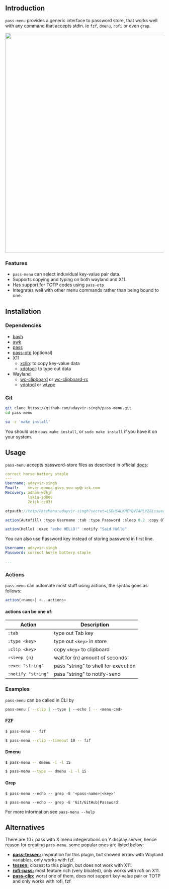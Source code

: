 ## Introduction
`pass-menu` provides a generic interface to password store, that works well with any command that accepts stdin. ie `fzf`, `dmenu`, `rofi` or even `grep`.
<p align="center">
    <img width="700" src="https://raw.githubusercontent.com/udayvir-singh/pass-menu/master/demo/demo.svg">
</p>

### Features
- `pass-menu` can select induvidual key-value pair data.
- Supports copying and typing on both wayland and X11.
- Has support for TOTP codes using `pass-otp`
- Integrates well with other menu commands rather than being bound to one.

## Installation
### Dependencies
- [bash](https://www.gnu.org/software/bash)
- [awk](https://www.gnu.org/software/gawk)
- [pass](https://git.zx2c4.com/password-store)
- [pass-otp](https://github.com/tadfisher/pass-otp) (optional)
- X11
	- [xclip](https://github.com/astrand/xclip): to copy key-value data
	- [xdotool](https://github.com/jordansissel/xdotool): to type out data
- Wayland
	- [wc-clipboard](https://github.com/bugaevc/wl-clipboard) or [wc-clipboard-rc](https://github.com/YaLTeR/wl-clipboard-rs)
	- [ydotool](https://github.com/ReimuNotMoe/ydotool) or [wtype](https://github.com/atx/wtype)

### Git
```bash
git clone https://github.com/udayvir-singh/pass-menu.git
cd pass-menu

su -c 'make install'
```
You should use `doas make install`, or `sudo make install` if you have it on your system.

## Usage
`pass-menu` accepts password-store files as described in official [docs](https://www.passwordstore.org/#organization):
```yaml
correct horse battery staple
---
Username: udayvir-singh
Email:    never-gonna-give-you-up@rick.com
Recovery: adhas-w2kjh
          lsk1a-sd809
          2eijk-cc03f
```
```js
otpauth://totp/PassMenu:udayvir-singh?secret=LSDHSALKHCYQVIAPLYZ&issuer=PassMenu

action(Autofill) :type Username :tab :type Password :sleep 0.2 :copy OTP

action(Hello) :exec "echo HELLO!" :notify "Said Hello"
```
You can also use Password key instead of storing password in first line.
```yaml
Username: udayvir-singh
Password: correct horse battery staple

...
```
### Actions
`pass-menu` can automate most stuff using actions, the syntax goes as follows:
```js
action(<name>) <...actions> 
```
#### actions can be one of:
| Action            | Description                          |
|-------------------|--------------------------------------|
|`:tab`             | type out Tab key                     |
|`:type <key>`      | type out `<key>` in store            |
|`:clip <key>`      | copy `<key>` to clipboard            |
|`:sleep {n}`       | wait for {n} amount of seconds       |
|`:exec "string"`   | pass "string" to shell for execution |
|`:notify "string"` | pass "string" to notify-send         |
### Examples
`pass-menu` can be called in CLI by
```bash
pass-menu [ --clip | --type | --echo ] -- <menu-cmd>
```
#### FZF
```bash
$ pass-menu -- fzf

$ pass-menu --clip --timeout 10 -- fzf
```
#### Dmenu
```bash
$ pass-menu -- dmenu -i -l 15 

$ pass-menu --type -- dmenu -i -l 15
```
#### Grep
```console
$ pass-menu --echo -- grep -E '<pass-name>|<key>'
 
$ pass-menu --echo -- grep -E 'Git/GitHub|Password'
```

For more information see `pass-menu --help`
## Alternatives
There are 10+ pass with X menu integerations on Y display server, hence reason for creating `pass-menu`. some popular ones are listed below:
- [**pass-tessen:**](https://github.com/ayushnix/pass-tessen) inspiration for this plugin, but showed errors with Wayland variables, only works with fzf.
- [**tessen:**](https://github.com/ayushnix/tessen) closest to this plugin, but does not work with X11.
- [**rofi-pass:**](https://github.com/carnager/rofi-pass) most feature rich (very bloated), only works with rofi on X11.
- [**pass-clip:**](https://github.com/ibizaman/pass-clip) worst one of them, does not support key-value pair or TOTP and only works with rofi, fzf

